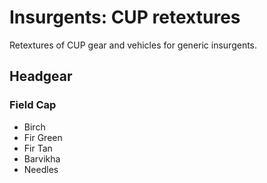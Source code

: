 # Insurgents: CUP retextures
Retextures of CUP gear and vehicles for generic insurgents.

## Headgear
### Field Cap
- Birch
- Fir Green
- Fir Tan
- Barvikha
- Needles
